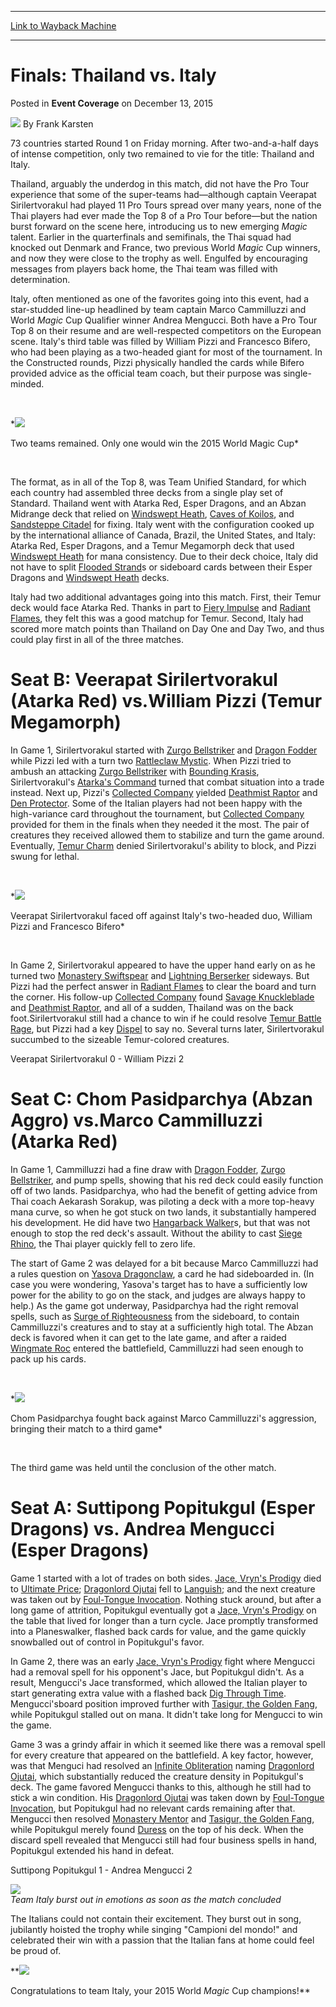 
---
[Link to Wayback Machine](https://web.archive.org/web/20151216203109/http://magic.wizards.com/en/events/coverage/2015WMC/finals-thailand-vs-italy-2015-12-13)

[_metadata_:author]:- "Frank Karsten"
[_metadata_:description]:- "73 countries started Round 1 on Friday morning. After two-and-a-half days of intense competition, only two remained to vie for the title: Thailand and Italy."
[_metadata_:generator]:- "Drupal 7 (http://drupal.org)"
[_metadata_:node]:- "940081"
[_metadata_:publish_date]:- "2015-12-13"
[_metadata_:source]:- "div-main-content"
[_metadata_:title]:- "Finals: Thailand vs. Italy"
[_metadata_:wayback_capture_timestamp]:- "2015-12-16 20:31:09"
[_metadata_:wayback_raw_url]:- "https://web.archive.org/web/20151216203109id_/http://magic.wizards.com/en/events/coverage/2015WMC/finals-thailand-vs-italy-2015-12-13"
[_metadata_:wayback_url]:- "http://magic.wizards.com/en/events/coverage/2015WMC/finals-thailand-vs-italy-2015-12-13"
---


Finals: Thailand vs. Italy
==========================



 Posted in **Event Coverage**
 on December 13, 2015 






![](https://media.magic.wizards.com/styles/auth_small/public/images/person/authorpic_FrankKarsten.jpg)
By Frank Karsten











73 countries started Round 1 on Friday morning. After two-and-a-half days of intense competition, only two remained to vie for the title: Thailand and Italy.


Thailand, arguably the underdog in this match, did not have the Pro Tour experience that some of the super-teams had—although captain Veerapat Sirilertvorakul had played 11 Pro Tours spread over many years, none of the Thai players had ever made the Top 8 of a Pro Tour before—but the nation burst forward on the scene here, introducing us to new emerging *Magic* talent. Earlier in the quarterfinals and semifinals, the Thai squad had knocked out Denmark and France, two previous World *Magic* Cup winners, and now they were close to the trophy as well. Engulfed by encouraging messages from players back home, the Thai team was filled with determination.


Italy, often mentioned as one of the favorites going into this event, had a star-studded line-up headlined by team captain Marco Cammilluzzi and World *Magic* Cup Qualifier winner Andrea Mengucci. Both have a Pro Tour Top 8 on their resume and are well-respected competitors on the European scene. Italy's third table was filled by William Pizzi and Francesco Bifero, who had been playing as a two-headed giant for most of the tournament. In the Constructed rounds, Pizzi physically handled the cards while Bifero provided advice as the official team coach, but their purpose was single-minded.


 


  
*![](https://media.wizards.com/2015/events/2015wmc/f_thailand_italy.jpg)  

Two teams remained. Only one would win the 2015 World Magic Cup*


 


The format, as in all of the Top 8, was Team Unified Standard, for which each country had assembled three decks from a single play set of Standard. Thailand went with Atarka Red, Esper Dragons, and an Abzan Midrange deck that relied on [Windswept Heath](http://gatherer.wizards.com/Pages/Card/Details.aspx?name=Windswept+Heath), [Caves of Koilos](http://gatherer.wizards.com/Pages/Card/Details.aspx?name=Caves+of+Koilos), and [Sandsteppe Citadel](http://gatherer.wizards.com/Pages/Card/Details.aspx?name=Sandsteppe+Citadel) for fixing. Italy went with the configuration cooked up by the international alliance of Canada, Brazil, the United States, and Italy: Atarka Red, Esper Dragons, and a Temur Megamorph deck that used [Windswept Heath](http://gatherer.wizards.com/Pages/Card/Details.aspx?name=Windswept+Heath) for mana consistency. Due to their deck choice, Italy did not have to split [Flooded Strand](http://gatherer.wizards.com/Pages/Card/Details.aspx?name=Flooded+Strand)s or sideboard cards between their Esper Dragons and [Windswept Heath](http://gatherer.wizards.com/Pages/Card/Details.aspx?name=Windswept+Heath) decks.


Italy had two additional advantages going into this match. First, their Temur deck would face Atarka Red. Thanks in part to [Fiery Impulse](http://gatherer.wizards.com/Pages/Card/Details.aspx?name=Fiery+Impulse) and [Radiant Flames](http://gatherer.wizards.com/Pages/Card/Details.aspx?name=Radiant+Flames), they felt this was a good matchup for Temur. Second, Italy had scored more match points than Thailand on Day One and Day Two, and thus could play first in all of the three matches.


Seat B: Veerapat Sirilertvorakul (Atarka Red) vs.William Pizzi (Temur Megamorph)
================================================================================


In Game 1, Sirilertvorakul started with [Zurgo Bellstriker](http://gatherer.wizards.com/Pages/Card/Details.aspx?name=Zurgo+Bellstriker) and [Dragon Fodder](http://gatherer.wizards.com/Pages/Card/Details.aspx?name=Dragon+Fodder) while Pizzi led with a turn two [Rattleclaw Mystic](http://gatherer.wizards.com/Pages/Card/Details.aspx?name=Rattleclaw+Mystic). When Pizzi tried to ambush an attacking [Zurgo Bellstriker](http://gatherer.wizards.com/Pages/Card/Details.aspx?name=Zurgo+Bellstriker) with [Bounding Krasis](http://gatherer.wizards.com/Pages/Card/Details.aspx?name=Bounding+Krasis), Sirilertvorakul's [Atarka's Command](http://gatherer.wizards.com/Pages/Card/Details.aspx?name=Atarka%27s+Command) turned that combat situation into a trade instead. Next up, Pizzi's [Collected Company](http://gatherer.wizards.com/Pages/Card/Details.aspx?name=Collected+Company) yielded [Deathmist Raptor](http://gatherer.wizards.com/Pages/Card/Details.aspx?name=Deathmist+Raptor) and [Den Protector](http://gatherer.wizards.com/Pages/Card/Details.aspx?name=Den+Protector). Some of the Italian players had not been happy with the high-variance card throughout the tournament, but [Collected Company](http://gatherer.wizards.com/Pages/Card/Details.aspx?name=Collected+Company) provided for them in the finals when they needed it the most. The pair of creatures they received allowed them to stabilize and turn the game around. Eventually, [Temur Charm](http://gatherer.wizards.com/Pages/Card/Details.aspx?name=Temur+Charm) denied Sirilertvorakul's ability to block, and Pizzi swung for lethal.


 


  
*![](https://media.wizards.com/2015/events/2015wmc/f_sirilertvorakul.jpg)  

Veerapat Sirilertvorakul faced off against Italy's two-headed duo, William Pizzi and Francesco Bifero*


 


In Game 2, Sirilertvorakul appeared to have the upper hand early on as he turned two [Monastery Swiftspear](http://gatherer.wizards.com/Pages/Card/Details.aspx?name=Monastery+Swiftspear) and [Lightning Berserker](http://gatherer.wizards.com/Pages/Card/Details.aspx?name=Lightning+Berserker) sideways. But Pizzi had the perfect answer in [Radiant Flames](http://gatherer.wizards.com/Pages/Card/Details.aspx?name=Radiant+Flames) to clear the board and turn the corner. His follow-up [Collected Company](http://gatherer.wizards.com/Pages/Card/Details.aspx?name=Collected+Company) found [Savage Knuckleblade](http://gatherer.wizards.com/Pages/Card/Details.aspx?name=Savage+Knuckleblade) and [Deathmist Raptor](http://gatherer.wizards.com/Pages/Card/Details.aspx?name=Deathmist+Raptor), and all of a sudden, Thailand was on the back foot.Sirilertvorakul still had a chance to win if he could resolve [Temur Battle Rage](http://gatherer.wizards.com/Pages/Card/Details.aspx?name=Temur+Battle+Rage), but Pizzi had a key [Dispel](http://gatherer.wizards.com/Pages/Card/Details.aspx?name=Dispel) to say no. Several turns later, Sirilertvorakul succumbed to the sizeable Temur-colored creatures.


Veerapat Sirilertvorakul 0 - William Pizzi 2


Seat C: Chom Pasidparchya (Abzan Aggro) vs.Marco Cammilluzzi (Atarka Red)
=========================================================================


In Game 1, Cammilluzzi had a fine draw with [Dragon Fodder](http://gatherer.wizards.com/Pages/Card/Details.aspx?name=Dragon+Fodder), [Zurgo Bellstriker](http://gatherer.wizards.com/Pages/Card/Details.aspx?name=Zurgo+Bellstriker), and pump spells, showing that his red deck could easily function off of two lands. Pasidparchya, who had the benefit of getting advice from Thai coach Aekarash Sorakup, was piloting a deck with a more top-heavy mana curve, so when he got stuck on two lands, it substantially hampered his development. He did have two [Hangarback Walker](http://gatherer.wizards.com/Pages/Card/Details.aspx?name=Hangarback+Walker)s, but that was not enough to stop the red deck's assault. Without the ability to cast [Siege Rhino](http://gatherer.wizards.com/Pages/Card/Details.aspx?name=Siege+Rhino), the Thai player quickly fell to zero life.


The start of Game 2 was delayed for a bit because Marco Cammilluzzi had a rules question on [Yasova Dragonclaw](http://gatherer.wizards.com/Pages/Card/Details.aspx?name=Yasova+Dragonclaw), a card he had sideboarded in. (In case you were wondering, Yasova's target has to have a sufficiently low power for the ability to go on the stack, and judges are always happy to help.) As the game got underway, Pasidparchya had the right removal spells, such as [Surge of Righteousness](http://gatherer.wizards.com/Pages/Card/Details.aspx?name=Surge+of+Righteousness) from the sideboard, to contain Cammilluzzi's creatures and to stay at a sufficiently high total. The Abzan deck is favored when it can get to the late game, and after a raided [Wingmate Roc](http://gatherer.wizards.com/Pages/Card/Details.aspx?name=Wingmate+Roc) entered the battlefield, Cammilluzzi had seen enough to pack up his cards.


 


  
*![](https://media.wizards.com/2015/events/2015wmc/f_chom.jpg)  

Chom Pasidparchya fought back against Marco Cammilluzzi's aggression, bringing their match to a third game*


 


The third game was held until the conclusion of the other match.


Seat A: Suttipong Popitukgul (Esper Dragons) vs. Andrea Mengucci (Esper Dragons)
================================================================================


Game 1 started with a lot of trades on both sides. [Jace, Vryn's Prodigy](http://gatherer.wizards.com/Pages/Card/Details.aspx?name=Jace%2C+Vryn%27s+Prodigy) died to [Ultimate Price](http://gatherer.wizards.com/Pages/Card/Details.aspx?name=Ultimate+Price); [Dragonlord Ojutai](http://gatherer.wizards.com/Pages/Card/Details.aspx?name=Dragonlord+Ojutai) fell to [Languish](http://gatherer.wizards.com/Pages/Card/Details.aspx?name=Languish); and the next creature was taken out by [Foul-Tongue Invocation](http://gatherer.wizards.com/Pages/Card/Details.aspx?name=Foul-Tongue+Invocation). Nothing stuck around, but after a long game of attrition, Popitukgul eventually got a [Jace, Vryn's Prodigy](http://gatherer.wizards.com/Pages/Card/Details.aspx?name=Jace%2C+Vryn%27s+Prodigy) on the table that lived for longer than a turn cycle. Jace promptly transformed into a Planeswalker, flashed back cards for value, and the game quickly snowballed out of control in Popitukgul's favor.


In Game 2, there was an early [Jace, Vryn's Prodigy](http://gatherer.wizards.com/Pages/Card/Details.aspx?name=Jace%2C+Vryn%27s+Prodigy) fight where Mengucci had a removal spell for his opponent's Jace, but Popitukgul didn't. As a result, Mengucci's Jace transformed, which allowed the Italian player to start generating extra value with a flashed back [Dig Through Time](http://gatherer.wizards.com/Pages/Card/Details.aspx?name=Dig+Through+Time). Mengucci'sboard position improved further with [Tasigur, the Golden Fang](http://gatherer.wizards.com/Pages/Card/Details.aspx?name=Tasigur%2C+the+Golden+Fang), while Popitukgul stalled out on mana. It didn't take long for Mengucci to win the game.


Game 3 was a grindy affair in which it seemed like there was a removal spell for every creature that appeared on the battlefield. A key factor, however, was that Menguci had resolved an [Infinite Obliteration](http://gatherer.wizards.com/Pages/Card/Details.aspx?name=Infinite+Obliteration) naming [Dragonlord Ojutai](http://gatherer.wizards.com/Pages/Card/Details.aspx?name=Dragonlord+Ojutai), which substantially reduced the creature density in Popitukgul's deck. The game favored Mengucci thanks to this, although he still had to stick a win condition. His [Dragonlord Ojutai](http://gatherer.wizards.com/Pages/Card/Details.aspx?name=Dragonlord+Ojutai) was taken down by [Foul-Tongue Invocation](http://gatherer.wizards.com/Pages/Card/Details.aspx?name=Foul-Tongue+Invocation), but Popitukgul had no relevant cards remaining after that. Mengucci then resolved [Monastery Mentor](http://gatherer.wizards.com/Pages/Card/Details.aspx?name=Monastery+Mentor) and [Tasigur, the Golden Fang](http://gatherer.wizards.com/Pages/Card/Details.aspx?name=Tasigur%2C+the+Golden+Fang), while Popitukgul merely found [Duress](http://gatherer.wizards.com/Pages/Card/Details.aspx?name=Duress) on the top of his deck. When the discard spell revealed that Mengucci still had four business spells in hand, Popitukgul extended his hand in defeat.


Suttipong Popitukgul 1 - Andrea Mengucci 2  
  
![](https://media.wizards.com/2015/events/2015wmc/f_italywins.jpg)  
*Team Italy burst out in emotions as soon as the match concluded*


The Italians could not contain their excitement. They burst out in song, jubilantly hoisted the trophy while singing "Campioni del mondo!" and celebrated their win with a passion that the Italian fans at home could feel be proud of.


**![](https://media.wizards.com/2015/events/2015wmc/f_winners.jpg)  

Congratulations to team Italy, your 2015 World *Magic* Cup champions!**







